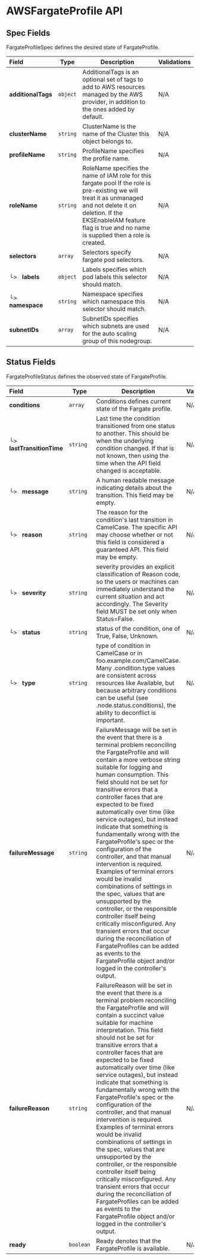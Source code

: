 # AWSFargateProfile API

## Spec Fields

FargateProfileSpec defines the desired state of FargateProfile.

| Field | Type | Description | Validations |
|:---|---|---|---|
|  **additionalTags** | `object` | AdditionalTags is an optional set of tags to add to AWS resources managed by the AWS provider, in addition to the ones added by default. | N/A |
|  **clusterName** | `string` | ClusterName is the name of the Cluster this object belongs to. | N/A |
|  **profileName** | `string` | ProfileName specifies the profile name. | N/A |
|  **roleName** | `string` | RoleName specifies the name of IAM role for this fargate pool If the role is pre-existing we will treat it as unmanaged and not delete it on deletion. If the EKSEnableIAM feature flag is true and no name is supplied then a role is created. | N/A |
|  **selectors** | `array` | Selectors specify fargate pod selectors. | N/A |
| └>&nbsp;&nbsp; **labels** | `object` | Labels specifies which pod labels this selector should match. | N/A |
| └>&nbsp;&nbsp; **namespace** | `string` | Namespace specifies which namespace this selector should match. | N/A |
|  **subnetIDs** | `array` | SubnetIDs specifies which subnets are used for the auto scaling group of this nodegroup. | N/A |
## Status Fields

FargateProfileStatus defines the observed state of FargateProfile.

| Field | Type | Description | Validations |
|:---|---|---|---|
|  **conditions** | `array` | Conditions defines current state of the Fargate profile. | N/A |
| └>&nbsp;&nbsp; **lastTransitionTime** | `string` | Last time the condition transitioned from one status to another. This should be when the underlying condition changed. If that is not known, then using the time when the API field changed is acceptable. | N/A |
| └>&nbsp;&nbsp; **message** | `string` | A human readable message indicating details about the transition. This field may be empty. | N/A |
| └>&nbsp;&nbsp; **reason** | `string` | The reason for the condition's last transition in CamelCase. The specific API may choose whether or not this field is considered a guaranteed API. This field may be empty. | N/A |
| └>&nbsp;&nbsp; **severity** | `string` | severity provides an explicit classification of Reason code, so the users or machines can immediately understand the current situation and act accordingly. The Severity field MUST be set only when Status=False. | N/A |
| └>&nbsp;&nbsp; **status** | `string` | status of the condition, one of True, False, Unknown. | N/A |
| └>&nbsp;&nbsp; **type** | `string` | type of condition in CamelCase or in foo.example.com/CamelCase. Many .condition.type values are consistent across resources like Available, but because arbitrary conditions can be useful (see .node.status.conditions), the ability to deconflict is important. | N/A |
|  **failureMessage** | `string` | FailureMessage will be set in the event that there is a terminal problem reconciling the FargateProfile and will contain a more verbose string suitable for logging and human consumption. This field should not be set for transitive errors that a controller faces that are expected to be fixed automatically over time (like service outages), but instead indicate that something is fundamentally wrong with the FargateProfile's spec or the configuration of the controller, and that manual intervention is required. Examples of terminal errors would be invalid combinations of settings in the spec, values that are unsupported by the controller, or the responsible controller itself being critically misconfigured. Any transient errors that occur during the reconciliation of FargateProfiles can be added as events to the FargateProfile object and/or logged in the controller's output. | N/A |
|  **failureReason** | `string` | FailureReason will be set in the event that there is a terminal problem reconciling the FargateProfile and will contain a succinct value suitable for machine interpretation. This field should not be set for transitive errors that a controller faces that are expected to be fixed automatically over time (like service outages), but instead indicate that something is fundamentally wrong with the FargateProfile's spec or the configuration of the controller, and that manual intervention is required. Examples of terminal errors would be invalid combinations of settings in the spec, values that are unsupported by the controller, or the responsible controller itself being critically misconfigured. Any transient errors that occur during the reconciliation of FargateProfiles can be added as events to the FargateProfile object and/or logged in the controller's output. | N/A |
|  **ready** | `boolean` | Ready denotes that the FargateProfile is available. | N/A |
